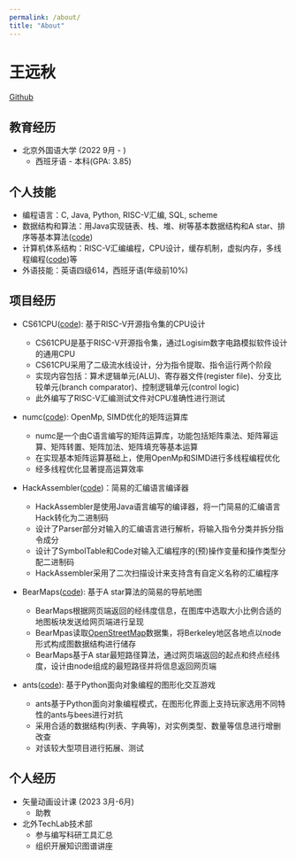 ```yaml
---
permalink: /about/
title: "About"
---
```


# 王远秋

[Github](https://github.com/DanielDaniel2201)

## 教育经历

* 北京外国语大学 (2022 9月 - )
  * 西班牙语 - 本科(GPA: 3.85)

## 个人技能

* 编程语言：C, Java, Python, RISC-V汇编, SQL, scheme
* 数据结构和算法：用Java实现链表、栈、堆、树等基本数据结构和A star、排序等基本算法([code](https://github.com/DanielDaniel2201/CS61B-spring18))
* 计算机体系结构：RISC-V汇编编程，CPU设计，缓存机制，虚拟内存，多线程编程([code](https://github.com/DanielDaniel2201/CS61C-fall20-labs/tree/main/lab10))等
* 外语技能：英语四级614，西班牙语(年级前10%)

## 项目经历

* CS61CPU([code](https://github.com/DanielDaniel2201/CS61C-fall20-projects/tree/main/proj3/cpu)): 基于RISC-V开源指令集的CPU设计
  * CS61CPU是基于RISC-V开源指令集，通过Logisim数字电路模拟软件设计的通用CPU
  * CS61CPU采用了二级流水线设计，分为指令提取、指令运行两个阶段
  * 实现内容包括：算术逻辑单元(ALU)、寄存器文件(register file)、分支比较单元(branch comparator)、控制逻辑单元(control logic)
  * 此外编写了RISC-V汇编测试文件对CPU准确性进行测试

* numc([code](https://github.com/DanielDaniel2201/CS61C-fall20-projects/blob/main/proj4/src/matrix.c)): OpenMp, SIMD优化的矩阵运算库
  * numc是一个由C语言编写的矩阵运算库，功能包括矩阵乘法、矩阵幂运算、矩阵转置、矩阵加法、矩阵填充等基本运算
  * 在实现基本矩阵运算基础上，使用OpenMp和SIMD进行多线程编程优化
  * 经多线程优化显著提高运算效率

* HackAssembler([code](https://github.com/DanielDaniel2201/Nand2Tetris/tree/main/projects/06/Assembler))：简易的汇编语言编译器
  * HackAssembler是使用Java语言编写的编译器，将一门简易的汇编语言Hack转化为二进制码
  * 设计了Parser部分对输入的汇编语言进行解析，将输入指令分类并拆分指令成分
  * 设计了SymbolTable和Code对输入汇编程序的(预)操作变量和操作类型分配二进制码
  * HackAssembler采用了二次扫描设计来支持含有自定义名称的汇编程序

* BearMaps([code](https://github.com/DanielDaniel2201/CS61B-spring18/tree/master/proj3/src/main/java)): 基于A star算法的简易的导航地图
  * BearMaps根据网页端返回的经纬度信息，在图库中选取大小比例合适的地图板块发送给网页端进行呈现
  * BearMpas读取[OpenStreetMap](https://en.wikipedia.org/wiki/OpenStreetMap)数据集，将Berkeley地区各地点以node形式构成图数据结构进行储存
  * BearMaps基于A star最短路径算法，通过网页端返回的起点和终点经纬度，设计由node组成的最短路径并将信息返回网页端

* ants([code](https://github.com/DanielDaniel2201/CS61A-su20/blob/main/projects/ants/ants.py)): 基于Python面向对象编程的图形化交互游戏
  * ants基于Python面向对象编程模式，在图形化界面上支持玩家选用不同特性的ants与bees进行对抗
  * 采用合适的数据结构(列表、字典等)，对实例类型、数量等信息进行增删改查
  * 对该较大型项目进行拓展、测试

## 个人经历

* 矢量动画设计课 (2023 3月-6月)
  * 助教
* 北外TechLab技术部
  * 参与编写科研工具汇总
  * 组织开展知识图谱讲座
